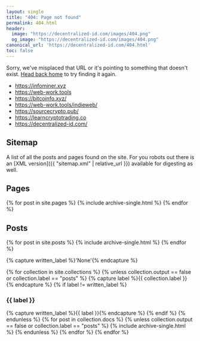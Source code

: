 ```yaml
---
layout: single
title: "404: Page not found"
permalink: 404.html
header: 
  image: "https://decentralized-id.com/images/404.png"
  og_image: "https://decentralized-id.com/images/404.png"
canonical_url: 'https://decentralized-id.com/404.html'
toc: false
---
```


<p class="lead">Sorry, we've misplaced that URL or it's pointing to something that doesn't exist. <a href="{{ site.baseurl }}/">Head back home</a> to try finding it again.</p>
<p><ul>
  <li><a href="https://infominer.xyz">https://infominer.xyz</a></li>
  <li><a href="https://web-work.tools">https://web-work.tools</a></li>
  <li><a href="https://bitcoinfo.xyz/">https://bitcoinfo.xyz/</a></li>
  <li><a href="https://web-work.tools/indieweb/">https://web-work.tools/indieweb/</a></li>
  <li><a href="https://sourcecrypto.pub/">https://sourcecrypto.pub/</a></li>
  <li><a href="https://learncryptotrading.co/">https://learncryptotrading.co</a></li>
  <li><a href="https://decentralized-id.com/">https://decentralized-id.com/</a></li>
</ul></p>

<h2>Sitemap</h2>

A list of all the posts and pages found on the site. For you robots out there is an [XML version]({{ "sitemap.xml" | relative_url }}) available for digesting as well.

<h2>Pages</h2>
{% for post in site.pages %}
  {% include archive-single.html %}
{% endfor %}

<h2>Posts</h2>
{% for post in site.posts %}
  {% include archive-single.html %}
{% endfor %}

{% capture written_label %}'None'{% endcapture %}

{% for collection in site.collections %}
{% unless collection.output == false or collection.label == "posts" %}
  {% capture label %}{{ collection.label }}{% endcapture %}
  {% if label != written_label %}
  <h3>{{ label }}</h3>
  {% capture written_label %}{{ label }}{% endcapture %}
  {% endif %}
{% endunless %}
{% for post in collection.docs %}
  {% unless collection.output == false or collection.label == "posts" %}
  {% include archive-single.html %}
  {% endunless %}
{% endfor %}
{% endfor %}
